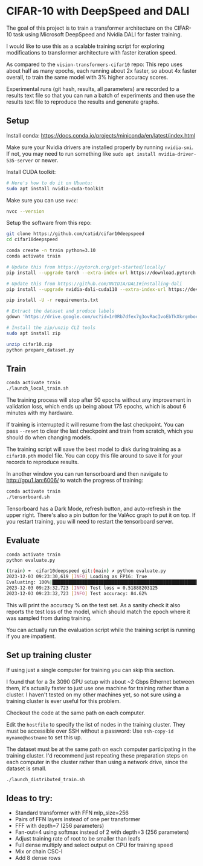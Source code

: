 # CIFAR-10 with DeepSpeed and DALI

The goal of this project is to train a transformer architecture on the CIFAR-10 task using Microsoft DeepSpeed and Nvidia DALI for faster training.

I would like to use this as a scalable training script for exploring modifications to transformer architecture with faster iteration speed.

As compared to the `vision-transformers-cifar10` repo: This repo uses about half as many epochs, each running about 2x faster, so about 4x faster overall, to train the same model with 3% higher accuracy scores.

Experimental runs (git hash, results, all parameters) are recorded to a results text file so that you can run a batch of experiments and then use the results text file to reproduce the results and generate graphs.

## Setup

Install conda: https://docs.conda.io/projects/miniconda/en/latest/index.html

Make sure your Nvidia drivers are installed properly by running `nvidia-smi`.  If not, you may need to run something like `sudo apt install nvidia-driver-535-server` or newer.

Install CUDA toolkit:

```bash
# Here's how to do it on Ubuntu:
sudo apt install nvidia-cuda-toolkit
```

Make sure you can use `nvcc`:

```bash
nvcc --version
```

Setup the software from this repo:

```bash
git clone https://github.com/catid/cifar10deepspeed
cd cifar10deepspeed

conda create -n train python=3.10
conda activate train

# Update this from https://pytorch.org/get-started/locally/
pip install --upgrade torch --extra-index-url https://download.pytorch.org/whl/cu118

# Update this from https://github.com/NVIDIA/DALI#installing-dali
pip install --upgrade nvidia-dali-cuda110 --extra-index-url https://developer.download.nvidia.com/compute/redist

pip install -U -r requirements.txt

# Extract the dataset and produce labels
gdown 'https://drive.google.com/uc?id=1r0Rb7dfex7g3ovRacIvoEbTkXkrgmboe'

# Install the zip/unzip CLI tools
sudo apt install zip

unzip cifar10.zip
python prepare_dataset.py
```


## Train

```bash
conda activate train
./launch_local_train.sh
```

The training process will stop after 50 epochs without any improvement in validation loss, which ends up being about 175 epochs, which is about 6 minutes with my hardware.

If training is interrupted it will resume from the last checkpoint.  You can pass `--reset` to clear the last checkpoint and train from scratch, which you should do when changing models.

The training script will save the best model to disk during training as a `cifar10.pth` model file.  You can copy this file around to save it for your records to reproduce results.

In another window you can run tensorboard and then navigate to http://gpu1.lan:6006/ to watch the progress of training:

```bash
conda activate train
./tensorboard.sh
```

Tensorboard has a Dark Mode, refresh button, and auto-refresh in the upper right.  There's also a pin button for the ValAcc graph to put it on top.  If you restart training, you will need to restart the tensorboard server.


## Evaluate

```bash
conda activate train
python evaluate.py

(train) ➜  cifar10deepspeed git:(main) ✗ python evaluate.py
2023-12-03 09:23:30,619 [INFO] Loading as FP16: True
Evaluating: 100%|███████████████████████████████████████████████████████████████████████████████████████████████████| 10000/10000 [00:01<00:00, 6074.96it/s]
2023-12-03 09:23:32,723 [INFO] Test loss = 0.51888203125
2023-12-03 09:23:32,723 [INFO] Test accuracy: 84.62%
```

This will print the accuracy % on the test set.  As a sanity check it also reports the test loss of the model, which should match the epoch where it was sampled from during training.

You can actually run the evaluation script while the training script is running if you are impatient.


## Set up training cluster

If using just a single computer for training you can skip this section.

I found that for a 3x 3090 GPU setup with about ~2 Gbps Ethernet between them, it's actually faster to just use one machine for training rather than a cluster.  I haven't tested on my other machines yet, so not sure using a training cluster is ever useful for this problem.

Checkout the code at the same path on each computer.

Edit the `hostfile` to specify the list of nodes in the training cluster.  They must be accessible over SSH without a password: Use `ssh-copy-id myname@hostname` to set this up.

The dataset must be at the same path on each computer participating in the training cluster.  I'd recommend just repeating these preparation steps on each computer in the cluster rather than using a network drive, since the dataset is small.

```bash
./launch_distributed_train.sh
```


## Ideas to try:

* Standard transformer with FFN mlp_size=256
* Pairs of FFN layers instead of one per transformer
* FFF with depth=7 (256 parameters)
* Fan-out=4 using softmax instead of 2 with depth=3 (256 parameters)
* Adjust training rate of root to be smaller than leafs
* Full dense multiply and select output on CPU for training speed
* Mix or chain CSC-I
* Add 8 dense rows
